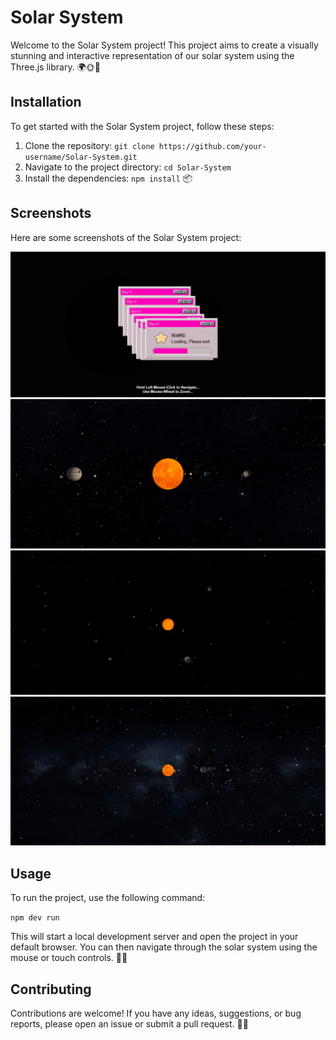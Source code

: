# Solar System

Welcome to the Solar System project! This project aims to create a visually stunning and interactive representation of our solar system using the Three.js library. 🌍🌞🌙

## Installation

To get started with the Solar System project, follow these steps:

1. Clone the repository: `git clone https://github.com/your-username/Solar-System.git`
2. Navigate to the project directory: `cd Solar-System`
3. Install the dependencies: `npm install` 📦

## Screenshots

Here are some screenshots of the Solar System project:

<img src="/public/ss/loading-screen.png" alt="loading-screen">
<img src="/public/ss/side-view.png" alt="side-view">
<img src="/public/ss/top-view.png" alt="top-view">
<img src="/public/ss/zoomed-out.png" alt="zoomed-out">

## Usage

To run the project, use the following command:

```npm dev run```

This will start a local development server and open the project in your default browser. You can then navigate through the solar system using the mouse or touch controls. 🚀🌌

## Contributing

Contributions are welcome! If you have any ideas, suggestions, or bug reports, please open an issue or submit a pull request. 🙌🔧

